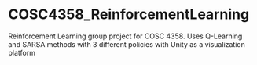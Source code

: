 # COSC4358_ReinforcementLearning
Reinforcement Learning group project for COSC 4358. Uses Q-Learning and SARSA methods with 3 different policies with Unity as a visualization platform
